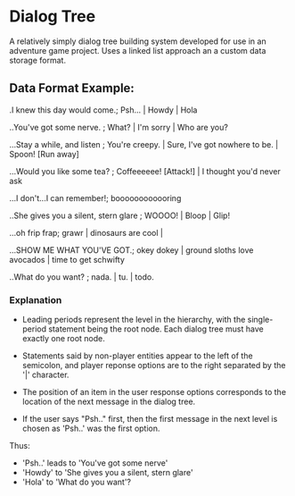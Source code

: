 # Dialog Tree
A relatively simply dialog tree building system developed for use in an adventure game project. Uses a linked list approach an a custom data storage format. 

## Data Format Example:
 .I knew this day would come.; Psh... | Howdy | Hola
 
..You've got some nerve. ; What? | I'm sorry | Who are you?

...Stay a while, and listen ; You're creepy. | Sure, I've got nowhere to be. | Spoon! [Run away]

...Would you like some tea? ; Coffeeeeee! [Attack!] | I thought you'd never ask

...I don't...I can remember!; boooooooooooring

..She gives you a silent, stern glare ; WOOOO! | Bloop | Glip!

...oh frip frap; grawr | dinosaurs are cool |

...SHOW ME WHAT YOU'VE GOT.; okey dokey | ground sloths love avocados | time to get schwifty

..What do you want? ; nada. | tu. | todo.

### Explanation
* Leading periods represent the level in the hierarchy, with the single-period statement being the root node. Each dialog tree must have exactly one root node. 
* Statements said by non-player entities appear to the left of the semicolon, and player reponse options are to the right separated by the '|' character.
* The position of an item in the user response options corresponds to the location of the next message in the dialog tree. 

* If the user says "Psh.." first, then the first message in the next level is chosen as 'Psh..' was the first option. 

Thus:
* 'Psh..' leads to 'You've got some nerve'
* 'Howdy' to 'She gives you a silent, stern glare'
* 'Hola' to 'What do you want'?
